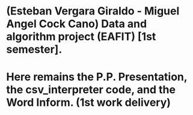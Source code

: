 # (Esteban Vergara Giraldo - Miguel Angel Cock Cano) Data and algorithm project (EAFIT) [1st semester].

# Here remains the P.P. Presentation, the csv_interpreter code, and the Word Inform. (1st work delivery)
